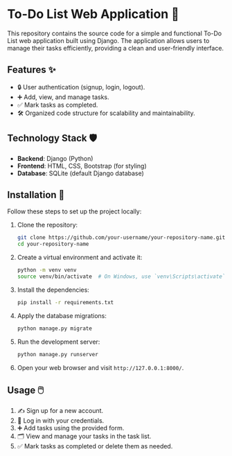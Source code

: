 # To-Do List Web Application 📝

This repository contains the source code for a simple and functional To-Do List web application built using Django. The application allows users to manage their tasks efficiently, providing a clean and user-friendly interface.

## Features ✨

- 🔒 User authentication (signup, login, logout).
- ➕ Add, view, and manage tasks.
- ✅ Mark tasks as completed.
- 🛠️ Organized code structure for scalability and maintainability.

## Technology Stack 🛡️

- **Backend**: Django (Python)
- **Frontend**: HTML, CSS, Bootstrap (for styling)
- **Database**: SQLite (default Django database)

## Installation 🚀

Follow these steps to set up the project locally:

1. Clone the repository:
   ```bash
   git clone https://github.com/your-username/your-repository-name.git
   cd your-repository-name
   ```

2. Create a virtual environment and activate it:
   ```bash
   python -m venv venv
   source venv/bin/activate  # On Windows, use `venv\Scripts\activate`
   ```

3. Install the dependencies:
   ```bash
   pip install -r requirements.txt
   ```

4. Apply the database migrations:
   ```bash
   python manage.py migrate
   ```

5. Run the development server:
   ```bash
   python manage.py runserver
   ```

6. Open your web browser and visit `http://127.0.0.1:8000/`.

## Usage 🖱️

1. ✍️ Sign up for a new account.
2. 🔑 Log in with your credentials.
3. ➕ Add tasks using the provided form.
4. 🗂️ View and manage your tasks in the task list.
5. ✅ Mark tasks as completed or delete them as needed.

